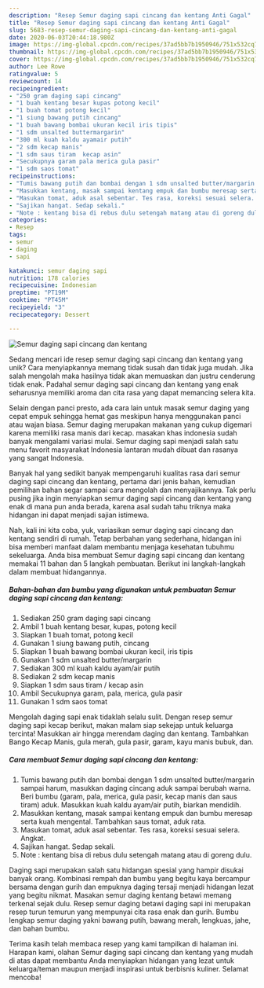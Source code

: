 ```yaml
---
description: "Resep Semur daging sapi cincang dan kentang Anti Gagal"
title: "Resep Semur daging sapi cincang dan kentang Anti Gagal"
slug: 5683-resep-semur-daging-sapi-cincang-dan-kentang-anti-gagal
date: 2020-06-03T20:44:18.980Z
image: https://img-global.cpcdn.com/recipes/37ad5bb7b1950946/751x532cq70/semur-daging-sapi-cincang-dan-kentang-foto-resep-utama.jpg
thumbnail: https://img-global.cpcdn.com/recipes/37ad5bb7b1950946/751x532cq70/semur-daging-sapi-cincang-dan-kentang-foto-resep-utama.jpg
cover: https://img-global.cpcdn.com/recipes/37ad5bb7b1950946/751x532cq70/semur-daging-sapi-cincang-dan-kentang-foto-resep-utama.jpg
author: Lee Rowe
ratingvalue: 5
reviewcount: 14
recipeingredient:
- "250 gram daging sapi cincang"
- "1 buah kentang besar kupas potong kecil"
- "1 buah tomat potong kecil"
- "1 siung bawang putih cincang"
- "1 buah bawang bombai ukuran kecil iris tipis"
- "1 sdm unsalted buttermargarin"
- "300 ml kuah kaldu ayamair putih"
- "2 sdm kecap manis"
- "1 sdm saus tiram  kecap asin"
- "Secukupnya garam pala merica gula pasir"
- "1 sdm saos tomat"
recipeinstructions:
- "Tumis bawang putih dan bombai dengan 1 sdm unsalted butter/margarin sampai harum, masukkan daging cincang aduk sampai berubah warna. Beri bumbu (garam, pala, merica, gula pasir, kecap manis dan saus tiram) aduk. Masukkan kuah kaldu ayam/air putih, biarkan mendidih."
- "Masukkan kentang, masak sampai kentang empuk dan bumbu meresap serta kuah mengental. Tambahkan saus tomat, aduk rata."
- "Masukan tomat, aduk asal sebentar. Tes rasa, koreksi sesuai selera. Angkat."
- "Sajikan hangat. Sedap sekali."
- "Note : kentang bisa di rebus dulu setengah matang atau di goreng dulu."
categories:
- Resep
tags:
- semur
- daging
- sapi

katakunci: semur daging sapi 
nutrition: 178 calories
recipecuisine: Indonesian
preptime: "PT19M"
cooktime: "PT45M"
recipeyield: "3"
recipecategory: Dessert

---
```



![Semur daging sapi cincang dan kentang](https://img-global.cpcdn.com/recipes/37ad5bb7b1950946/751x532cq70/semur-daging-sapi-cincang-dan-kentang-foto-resep-utama.jpg)

Sedang mencari ide resep semur daging sapi cincang dan kentang yang unik? Cara menyiapkannya memang tidak susah dan tidak juga mudah. Jika salah mengolah maka hasilnya tidak akan memuaskan dan justru cenderung tidak enak. Padahal semur daging sapi cincang dan kentang yang enak seharusnya memiliki aroma dan cita rasa yang dapat memancing selera kita.

Selain dengan panci presto, ada cara lain untuk masak semur daging yang cepat empuk sehingga hemat gas meskipun hanya menggunakan panci atau wajan biasa. Semur daging merupakan makanan yang cukup digemari karena memiliki rasa manis dari kecap. masakan khas indonesia sudah banyak mengalami variasi mulai. Semur daging sapi menjadi salah satu menu favorit masyarakat Indonesia lantaran mudah dibuat dan rasanya yang sangat Indonesia.

Banyak hal yang sedikit banyak mempengaruhi kualitas rasa dari semur daging sapi cincang dan kentang, pertama dari jenis bahan, kemudian pemilihan bahan segar sampai cara mengolah dan menyajikannya. Tak perlu pusing jika ingin menyiapkan semur daging sapi cincang dan kentang yang enak di mana pun anda berada, karena asal sudah tahu triknya maka hidangan ini dapat menjadi sajian istimewa.


Nah, kali ini kita coba, yuk, variasikan semur daging sapi cincang dan kentang sendiri di rumah. Tetap berbahan yang sederhana, hidangan ini bisa memberi manfaat dalam membantu menjaga kesehatan tubuhmu sekeluarga. Anda bisa membuat Semur daging sapi cincang dan kentang memakai 11 bahan dan 5 langkah pembuatan. Berikut ini langkah-langkah dalam membuat hidangannya.

<!--inarticleads1-->

##### Bahan-bahan dan bumbu yang digunakan untuk pembuatan Semur daging sapi cincang dan kentang:

1. Sediakan 250 gram daging sapi cincang
1. Ambil 1 buah kentang besar, kupas, potong kecil
1. Siapkan 1 buah tomat, potong kecil
1. Gunakan 1 siung bawang putih, cincang
1. Siapkan 1 buah bawang bombai ukuran kecil, iris tipis
1. Gunakan 1 sdm unsalted butter/margarin
1. Sediakan 300 ml kuah kaldu ayam/air putih
1. Sediakan 2 sdm kecap manis
1. Siapkan 1 sdm saus tiram / kecap asin
1. Ambil Secukupnya garam, pala, merica, gula pasir
1. Gunakan 1 sdm saos tomat


Mengolah daging sapi enak tidaklah selalu sulit. Dengan resep semur daging sapi kecap berikut, makan malam siap sekejap untuk keluarga tercinta! Masukkan air hingga merendam daging dan kentang. Tambahkan Bango Kecap Manis, gula merah, gula pasir, garam, kayu manis bubuk, dan. 

<!--inarticleads2-->

##### Cara membuat Semur daging sapi cincang dan kentang:

1. Tumis bawang putih dan bombai dengan 1 sdm unsalted butter/margarin sampai harum, masukkan daging cincang aduk sampai berubah warna. Beri bumbu (garam, pala, merica, gula pasir, kecap manis dan saus tiram) aduk. Masukkan kuah kaldu ayam/air putih, biarkan mendidih.
1. Masukkan kentang, masak sampai kentang empuk dan bumbu meresap serta kuah mengental. Tambahkan saus tomat, aduk rata.
1. Masukan tomat, aduk asal sebentar. Tes rasa, koreksi sesuai selera. Angkat.
1. Sajikan hangat. Sedap sekali.
1. Note : kentang bisa di rebus dulu setengah matang atau di goreng dulu.


Daging sapi merupakan salah satu hidangan spesial yang hampir disukai banyak orang. Kombinasi rempah dan bumbu yang begitu kaya bercampur bersama dengan gurih dan empuknya daging tersaji menjadi hidangan lezat yang begitu nikmat. Masakan semur daging kentang betawi memang terkenal sejak dulu. Resep semur daging betawi daging sapi ini merupakan resep turun temurun yang mempunyai cita rasa enak dan gurih. Bumbu lengkap semur daging yakni bawang putih, bawang merah, lengkuas, jahe, dan bahan bumbu. 

Terima kasih telah membaca resep yang kami tampilkan di halaman ini. Harapan kami, olahan Semur daging sapi cincang dan kentang yang mudah di atas dapat membantu Anda menyiapkan hidangan yang lezat untuk keluarga/teman maupun menjadi inspirasi untuk berbisnis kuliner. Selamat mencoba!
